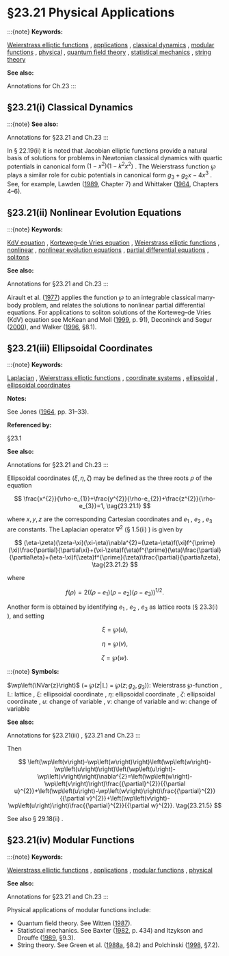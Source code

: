 # §23.21 Physical Applications

:::{note}
**Keywords:**

[Weierstrass elliptic functions](http://dlmf.nist.gov/search/search?q=Weierstrass%20elliptic%20functions) , [applications](http://dlmf.nist.gov/search/search?q=applications) , [classical dynamics](http://dlmf.nist.gov/search/search?q=classical%20dynamics) , [modular functions](http://dlmf.nist.gov/search/search?q=modular%20functions) , [physical](http://dlmf.nist.gov/search/search?q=physical) , [quantum field theory](http://dlmf.nist.gov/search/search?q=quantum%20field%20theory) , [statistical mechanics](http://dlmf.nist.gov/search/search?q=statistical%20mechanics) , [string theory](http://dlmf.nist.gov/search/search?q=string%20theory)

**See also:**

Annotations for Ch.23
:::


## §23.21(i) Classical Dynamics

:::{note}
**See also:**

Annotations for §23.21 and Ch.23
:::

In § 22.19(ii) it is noted that Jacobian elliptic functions provide a natural basis of solutions for problems in Newtonian classical dynamics with quartic potentials in canonical form $(1-x^{2})(1-k^{2}x^{2})$ . The Weierstrass function $\wp$ plays a similar role for cubic potentials in canonical form $g_{3}+g_{2}x-4x^{3}$ . See, for example, Lawden ([1989](./bib/L.html#bib1385 "Elliptic Functions and Applications"), Chapter 7) and Whittaker ([1964](./bib/W.html#bib2403 "A Treatise on the Analytical Dynamics of Particles and Rigid Bodies"), Chapters 4–6).


## §23.21(ii) Nonlinear Evolution Equations

:::{note}
**Keywords:**

[KdV equation](http://dlmf.nist.gov/search/search?q=KdV%20equation) , [Korteweg–de Vries equation](http://dlmf.nist.gov/search/search?q=Korteweg%E2%80%93de%20Vries%20equation) , [Weierstrass elliptic functions](http://dlmf.nist.gov/search/search?q=Weierstrass%20elliptic%20functions) , [nonlinear](http://dlmf.nist.gov/search/search?q=nonlinear) , [nonlinear evolution equations](http://dlmf.nist.gov/search/search?q=nonlinear%20evolution%20equations) , [partial differential equations](http://dlmf.nist.gov/search/search?q=partial%20differential%20equations) , [solitons](http://dlmf.nist.gov/search/search?q=solitons)

**See also:**

Annotations for §23.21 and Ch.23
:::

Airault et al. ([1977](./bib/index.html#bib44 "Rational and elliptic solutions of the Korteweg-de Vries equation and a related many-body problem")) applies the function $\wp$ to an integrable classical many-body problem, and relates the solutions to nonlinear partial differential equations. For applications to soliton solutions of the Korteweg–de Vries (KdV) equation see McKean and Moll ([1999](./bib/M.html#bib1582 "Elliptic Curves"), p. 91), Deconinck and Segur ([2000](./bib/D.html#bib634 "Pole dynamics for elliptic solutions of the Korteweg-de Vries equation")), and Walker ([1996](./bib/W.html#bib2359 "Elliptic Functions. A Constructive Approach"), §8.1).


## §23.21(iii) Ellipsoidal Coordinates

:::{note}
**Keywords:**

[Laplacian](http://dlmf.nist.gov/search/search?q=Laplacian) , [Weierstrass elliptic functions](http://dlmf.nist.gov/search/search?q=Weierstrass%20elliptic%20functions) , [coordinate systems](http://dlmf.nist.gov/search/search?q=coordinate%20systems) , [ellipsoidal](http://dlmf.nist.gov/search/search?q=ellipsoidal) , [ellipsoidal coordinates](http://dlmf.nist.gov/search/search?q=ellipsoidal%20coordinates)

**Notes:**

See Jones ([1964](./bib/J.html#bib1178 "The Theory of Electromagnetism"), pp. 31–33).

**Referenced by:**

§23.1

**See also:**

Annotations for §23.21 and Ch.23
:::

Ellipsoidal coordinates $(\xi,\eta,\zeta)$ may be defined as the three roots $\rho$ of the equation


<a id="E1"></a>
$$
\frac{x^{2}}{\rho-e_{1}}+\frac{y^{2}}{\rho-e_{2}}+\frac{z^{2}}{\rho-e_{3}}=1, \tag{23.21.1}
$$

where $x,y,z$ are the corresponding Cartesian coordinates and $e_{1}$ , $e_{2}$ , $e_{3}$ are constants. The Laplacian operator $\nabla^{2}$ (§ 1.5(ii) ) is given by


<a id="E2"></a>
$$
(\eta-\zeta)(\zeta-\xi)(\xi-\eta)\nabla^{2}=(\zeta-\eta)f(\xi)f^{\prime}(\xi)\frac{\partial}{\partial\xi}+(\xi-\zeta)f(\eta)f^{\prime}(\eta)\frac{\partial}{\partial\eta}+(\eta-\xi)f(\zeta)f^{\prime}(\zeta)\frac{\partial}{\partial\zeta}, \tag{23.21.2}
$$

where


<a id="E3"></a>
$$
f(\rho)=2\left((\rho-e_{1})(\rho-e_{2})(\rho-e_{3})\right)^{1/2}. \tag{23.21.3}
$$

Another form is obtained by identifying $e_{1}$ , $e_{2}$ , $e_{3}$ as lattice roots (§ 23.3(i) ), and setting

<a id="E4"></a>

<a id="Ex1"></a>
$$
\displaystyle\xi \displaystyle=\wp\left(u\right), \tag{23.21.4}
$$

<a id="Ex2"></a>
$$
\displaystyle\eta \displaystyle=\wp\left(v\right),
$$

<a id="Ex3"></a>
$$
\displaystyle\zeta \displaystyle=\wp\left(w\right).
$$

:::{note}
**Symbols:**

$\wp\left(\NVar{z}\right)$ (= $\wp\left(z|\mathbb{L}\right)$ = $\wp\left(z;g_{2},g_{3}\right)$): Weierstrass $\wp$-function , $\mathbb{L}$: lattice , $\xi$: ellipsoidal coordinate , $\eta$: ellipsoidal coordinate , $\zeta$: ellipsoidal coordinate , $u$: change of variable , $v$: change of variable and $w$: change of variable

**See also:**

Annotations for §23.21(iii) , §23.21 and Ch.23
:::

Then


<a id="E5"></a>
$$
\left(\wp\left(v\right)-\wp\left(w\right)\right)\left(\wp\left(w\right)-\wp\left(u\right)\right)\left(\wp\left(u\right)-\wp\left(v\right)\right)\nabla^{2}=\left(\wp\left(w\right)-\wp\left(v\right)\right)\frac{{\partial}^{2}}{{\partial u}^{2}}+\left(\wp\left(u\right)-\wp\left(w\right)\right)\frac{{\partial}^{2}}{{\partial v}^{2}}+\left(\wp\left(v\right)-\wp\left(u\right)\right)\frac{{\partial}^{2}}{{\partial w}^{2}}. \tag{23.21.5}
$$

See also § 29.18(ii) .


## §23.21(iv) Modular Functions

:::{note}
**Keywords:**

[Weierstrass elliptic functions](http://dlmf.nist.gov/search/search?q=Weierstrass%20elliptic%20functions) , [applications](http://dlmf.nist.gov/search/search?q=applications) , [modular functions](http://dlmf.nist.gov/search/search?q=modular%20functions) , [physical](http://dlmf.nist.gov/search/search?q=physical)

**See also:**

Annotations for §23.21 and Ch.23
:::

Physical applications of modular functions include:

* Quantum field theory. See Witten ([1987](./bib/W.html#bib2425 "Elliptic genera and quantum field theory")).
* Statistical mechanics. See Baxter ([1982](./bib/B.html#bib221 "Exactly Solved Models in Statistical Mechanics"), p. 434) and Itzykson and Drouffe ([1989](./bib/I.html#bib1148 "Statistical Field Theory: Strong Coupling, Monte Carlo Methods, Conformal Field Theory, and Random Systems"), §9.3).
* String theory. See Green et al. ([1988a](./bib/G.html#bib979 "Superstring Theory: Introduction, Vol. 1"), §8.2) and Polchinski ([1998](./bib/P.html#bib1888 "String Theory: An Introduction to the Bosonic String, Vol. I"), §7.2).
